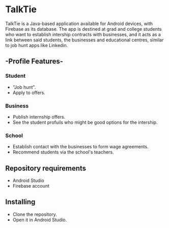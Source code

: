 # TalkTie

TalkTie is a Java-based application available for Android devices, with Firebase as its database.
The app is destined at grad and college students who want to establish intership contracts with businesses, 
and it acts as a link between said students, the businesses and educational centres, similar to job hunt apps like Linkedin.

## -Profile Features-

### **Student**
- "Job hunt".
- Apply to offers.

### **Business**
- Publish internship offers.
- See the student profuils who might be good options for the intership.

### **School** 
- Establish contact with the businesses to form wage agreements.
- Recommend students via the school's teachers.

## **Repository requirements**
- Android Studio
- Firebase account

## **Installing**
- Clone the repository.
- Open it in Android Studio.
